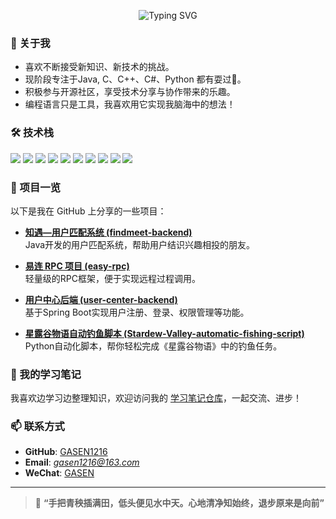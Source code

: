 <p align="center">
  <img src="https://readme-typing-svg.demolab.com?font=Noto+Sans+SC&size=24&pause=1000&color=00BFFF&center=true&vCenter=true&width=500&lines=你好，欢迎来到我的GitHub主页！;我是GASEN，一个热爱探索和学习的开发者。;喜欢用代码实现天马行空的想法！" alt="Typing SVG" />
</p>


### 🌱 关于我

- 喜欢不断接受新知识、新技术的挑战。
- 现阶段专注于Java, C、C++、C#、Python 都有耍过🐶。
- 积极参与开源社区，享受技术分享与协作带来的乐趣。
- 编程语言只是工具，我喜欢用它实现我脑海中的想法！

### 🛠️ 技术栈

<p>
  <img src="https://img.shields.io/badge/C-00599C?style=for-the-badge&logo=c&logoColor=white" />
  <img src="https://img.shields.io/badge/C++-00599C?style=for-the-badge&logo=c%2B%2B&logoColor=white" />
  <img src="https://img.shields.io/badge/Java-007396?style=for-the-badge&logo=java&logoColor=white" />
  <img src="https://img.shields.io/badge/Spring_Boot-6DB33F?style=for-the-badge&logo=spring-boot&logoColor=white" />
  <img src="https://img.shields.io/badge/MyBatis-000000?style=for-the-badge&logo=MyBatis&logoColor=white" />
  <img src="https://img.shields.io/badge/Docker-2496ED?style=for-the-badge&logo=docker&logoColor=white" />
  <img src="https://img.shields.io/badge/MySQL-4479A1?style=for-the-badge&logo=mysql&logoColor=white" />
  <img src="https://img.shields.io/badge/Redis-DC382D?style=for-the-badge&logo=redis&logoColor=white" />
  <img src="https://img.shields.io/badge/Git-F05032?style=for-the-badge&logo=git&logoColor=white" />
  <img src="https://img.shields.io/badge/Linux-FCC624?style=for-the-badge&logo=linux&logoColor=black" />
</p>

### 📂 项目一览

以下是我在 GitHub 上分享的一些项目：

- **[知遇—用户匹配系统 (findmeet-backend)](https://github.com/GASEN1216/findmeet-backend)**  
  Java开发的用户匹配系统，帮助用户结识兴趣相投的朋友。

- **[易连 RPC 项目 (easy-rpc)](https://github.com/GASEN1216/easy-rpc)**  
  轻量级的RPC框架，便于实现远程过程调用。

- **[用户中心后端 (user-center-backend)](https://github.com/GASEN1216/user-center-backend)**  
  基于Spring Boot实现用户注册、登录、权限管理等功能。

- **[星露谷物语自动钓鱼脚本 (Stardew-Valley-automatic-fishing-script)](https://github.com/GASEN1216/Stardew-Valley-automatic-fishing-script)**  
  Python自动化脚本，帮你轻松完成《星露谷物语》中的钓鱼任务。


### 📖 我的学习笔记

我喜欢边学习边整理知识，欢迎访问我的 [学习笔记仓库](https://github.com/GASEN1216/studyNotes)，一起交流、进步！


### 📫 联系方式

- **GitHub**: [GASEN1216](https://github.com/GASEN1216)
- **Email**: *gasen1216@163.com*
- **WeChat**: [GASEN](https://github.com/user-attachments/assets/ccde93e8-4f14-421c-80eb-d0393fd2e11b)

---



> 🌟 **“手把青秧插满田，低头便见水中天。心地清净知始终，退步原来是向前”**
